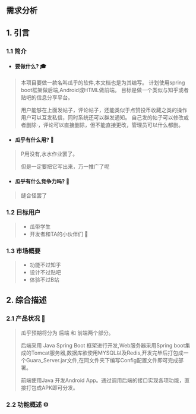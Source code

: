 ## 需求分析



## 1. 引言

### 1.1 简介

- #### 要做什么?  :mortar_board:

 > 本项目要做一款名叫瓜乎的软件,本文档也是为其编写。
 > 计划使用spring boot框架做后端,Android或HTML做前端。
 > 目标是做一个类似与知乎或者贴吧的信息分享平台。
 >
 > 用户能够在上面发帖子，评论帖子，还能类似于点赞投币收藏之类的操作
 > 用户可以互发私信，同时系统还可以群发通知。
 > 自己发的帖子可以修改或者删除·，评论可以直接删除，但不能直接更改，管理员可以什么都删。

- #### 瓜乎有什么用?  🎨 
 > P用没有,水水作业罢了。
 >
 > 但是一定要把它写出来，万一推广了呢

- #### 瓜乎有什么竞争力吗?  🧶
 > 缝合怪罢了

### 1.2 目标用户 
> - 瓜带学生  
> - 开发者和TA的小伙伴们 🙊


### 1.3 市场概要
> - 功能不过知乎
> - 设计不过贴吧
> - 体验不过B站



## 2. 综合描述

### 2.1 产品状况  👋

> 瓜乎预期将分为 后端 和 前端两个部分。
>
> 后端采用 Java Spring Boot 框架进行开发,Web服务器采用Spring boot集成的Tomcat服务器,数据库欲使用MYSQL以及Redis,开发完毕后打包成一个Guara_Server.jar文件,在同文件夹下编写Config配置文件即可完成部署。
>
> 前端使用Java 开发Android App。通过调用后端的接口实现各项功能，直接打包成APK即可分发。

### 2.2 功能概述  ⚙

> 
